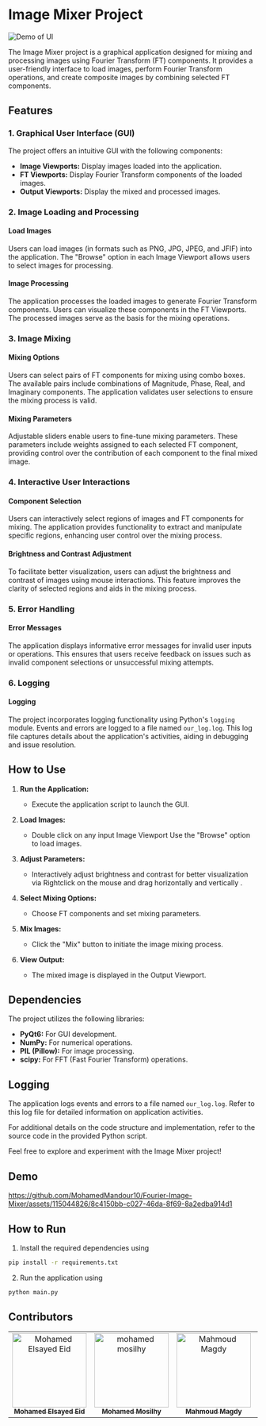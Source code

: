 # Image Mixer Project
![Demo of UI](https://github.com/MohamedMandour10/Fourier-Image-Mixer/assets/115044826/6a6c859e-4838-45cb-bd8e-0db4bcea9e5f)

The Image Mixer project is a graphical application designed for mixing and processing images using Fourier Transform (FT) components. It provides a user-friendly interface to load images, perform Fourier Transform operations, and create composite images by combining selected FT components.

## Features

### 1. Graphical User Interface (GUI)

The project offers an intuitive GUI with the following components:

- **Image Viewports:** Display images loaded into the application.
- **FT Viewports:** Display Fourier Transform components of the loaded images.
- **Output Viewports:** Display the mixed and processed images.

### 2. Image Loading and Processing

#### Load Images

Users can load images (in formats such as PNG, JPG, JPEG, and JFIF) into the application. The "Browse" option in each Image Viewport allows users to select images for processing.

#### Image Processing

The application processes the loaded images to generate Fourier Transform components. Users can visualize these components in the FT Viewports. The processed images serve as the basis for the mixing operations.

### 3. Image Mixing

#### Mixing Options

Users can select pairs of FT components for mixing using combo boxes. The available pairs include combinations of Magnitude, Phase, Real, and Imaginary components. The application validates user selections to ensure the mixing process is valid.

#### Mixing Parameters

Adjustable sliders enable users to fine-tune mixing parameters. These parameters include weights assigned to each selected FT component, providing control over the contribution of each component to the final mixed image.

### 4. Interactive User Interactions

#### Component Selection

Users can interactively select regions of images and FT components for mixing. The application provides functionality to extract and manipulate specific regions, enhancing user control over the mixing process.

#### Brightness and Contrast Adjustment

To facilitate better visualization, users can adjust the brightness and contrast of images using mouse interactions. This feature improves the clarity of selected regions and aids in the mixing process.

### 5. Error Handling

#### Error Messages

The application displays informative error messages for invalid user inputs or operations. This ensures that users receive feedback on issues such as invalid component selections or unsuccessful mixing attempts.

### 6. Logging

#### Logging

The project incorporates logging functionality using Python's `logging` module. Events and errors are logged to a file named `our_log.log`. This log file captures details about the application's activities, aiding in debugging and issue resolution.

## How to Use

1. **Run the Application:**
   - Execute the application script to launch the GUI.

2. **Load Images:**
   - Double click on any input Image Viewport Use the "Browse" option to load images.

3. **Adjust Parameters:**
   - Interactively adjust brightness and contrast for better visualization via Rightclick on the mouse and drag horizontally and vertically .

4. **Select Mixing Options:**
   - Choose FT components and set mixing parameters.

5. **Mix Images:**
   - Click the "Mix" button to initiate the image mixing process.

6. **View Output:**
   - The mixed image is displayed in the Output Viewport.

## Dependencies

The project utilizes the following libraries:

- **PyQt6:** For GUI development.
- **NumPy:** For numerical operations.
- **PIL (Pillow):** For image processing.
- **scipy:** For FFT (Fast Fourier Transform) operations.

## Logging

The application logs events and errors to a file named `our_log.log`. Refer to this log file for detailed information on application activities.

For additional details on the code structure and implementation, refer to the source code in the provided Python script.

Feel free to explore and experiment with the Image Mixer project!

## Demo


https://github.com/MohamedMandour10/Fourier-Image-Mixer/assets/115044826/8c4150bb-c027-46da-8f69-8a2edba914d1


## How to Run

1. Install the required dependencies using 
```bash
pip install -r requirements.txt
```
2. Run the application using 
```bash
python main.py
```

## Contributors <a name = "Contributors"></a>
<table>
  <tr>
    <td align="center">
    <a href="https://github.com/MohamedMandour10" target="_black">
    <img src="https://avatars.githubusercontent.com/u/115044826?v=4" width="150px;" alt="Mohamed Elsayed Eid"/>
    <br />
    <sub><b>Mohamed Elsayed Eid</b></sub></a>
    </td>
    <td align="center">
    <a href="https://github.com/mohamedmosilhy" target="_black">
    <img src="https://avatars.githubusercontent.com/u/93820559?v=4" width="150px;" alt="mohamed mosilhy"/>
    <br />
    <sub><b>Mohamed Mosilhy</b></sub></a>
    </td>
    <td align="center">
    <a href="https://github.com/MahmoudMagdy404" target="_black">
    <img src="https://avatars.githubusercontent.com/u/83336074?v=4" width="150px;" alt="Mahmoud Magdy"/>
    <br />
    <sub><b>Mahmoud Magdy</b></sub></a>
    </td>
    <td align="center">
    <a href="https://github.com/joyou159" target="_black">
    <img src="https://avatars.githubusercontent.com/u/85418161?v=4" width="150px;" alt="Youssef Ahmed"/>
    <br />
    <sub><b>Youssef Ahmed</b></sub></a>
    </td>
      </tr>
